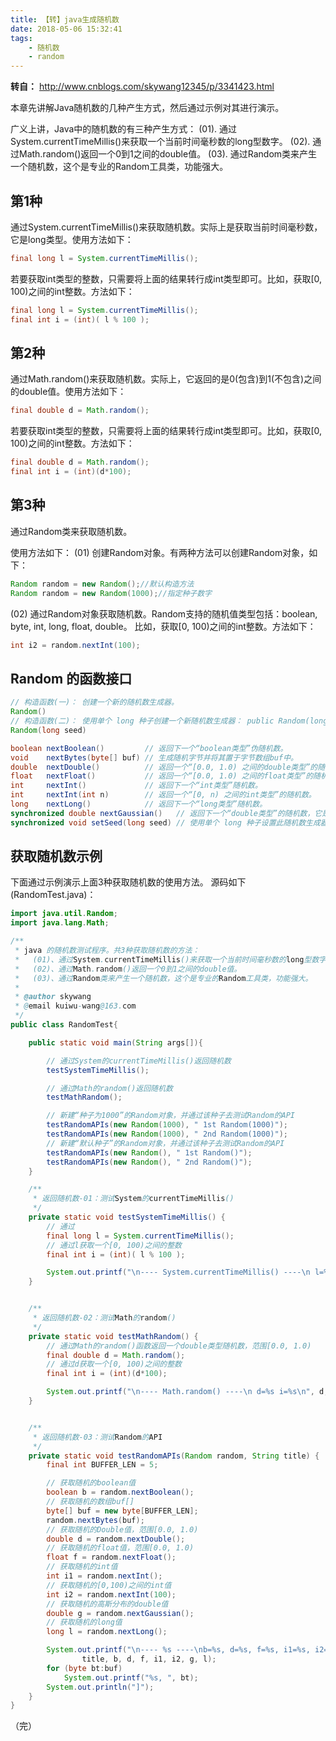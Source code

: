 ```yaml
---
title: 【转】java生成随机数
date: 2018-05-06 15:32:41
tags:
    - 随机数
    - random
---
```

**转自：** http://www.cnblogs.com/skywang12345/p/3341423.html

本章先讲解Java随机数的几种产生方式，然后通过示例对其进行演示。

广义上讲，Java中的随机数的有三种产生方式：
(01). 通过System.currentTimeMillis()来获取一个当前时间毫秒数的long型数字。
(02). 通过Math.random()返回一个0到1之间的double值。
(03). 通过Random类来产生一个随机数，这个是专业的Random工具类，功能强大。

<!-- more -->

## 第1种

通过System.currentTimeMillis()来获取随机数。实际上是获取当前时间毫秒数，它是long类型。使用方法如下：
``` java
final long l = System.currentTimeMillis();
```
若要获取int类型的整数，只需要将上面的结果转行成int类型即可。比如，获取[0, 100)之间的int整数。方法如下：
``` java
final long l = System.currentTimeMillis();
final int i = (int)( l % 100 );
```
 

## 第2种

通过Math.random()来获取随机数。实际上，它返回的是0(包含)到1(不包含)之间的double值。使用方法如下：
``` java
final double d = Math.random();
```
若要获取int类型的整数，只需要将上面的结果转行成int类型即可。比如，获取[0, 100)之间的int整数。方法如下：
``` java
final double d = Math.random();
final int i = (int)(d*100);
```
 

## 第3种

通过Random类来获取随机数。

使用方法如下：
(01) 创建Random对象。有两种方法可以创建Random对象，如下：
``` java
Random random = new Random();//默认构造方法
Random random = new Random(1000);//指定种子数字
```
(02) 通过Random对象获取随机数。Random支持的随机值类型包括：boolean, byte, int, long, float, double。
比如，获取[0, 100)之间的int整数。方法如下：
``` java
int i2 = random.nextInt(100);
```

## Random 的函数接口
``` java
// 构造函数(一)： 创建一个新的随机数生成器。 
Random() 
// 构造函数(二)： 使用单个 long 种子创建一个新随机数生成器： public Random(long seed) { setSeed(seed); } next 方法使用它来保存随机数生成器的状态。
Random(long seed) 

boolean nextBoolean()         // 返回下一个“boolean类型”伪随机数。 
void    nextBytes(byte[] buf) // 生成随机字节并将其置于字节数组buf中。 
double  nextDouble()          // 返回一个“[0.0, 1.0) 之间的double类型”的随机数。 
float   nextFloat()           // 返回一个“[0.0, 1.0) 之间的float类型”的随机数。 
int     nextInt()             // 返回下一个“int类型”随机数。 
int     nextInt(int n)        // 返回一个“[0, n) 之间的int类型”的随机数。 
long    nextLong()            // 返回下一个“long类型”随机数。 
synchronized double nextGaussian()   // 返回下一个“double类型”的随机数，它是呈高斯（“正常地”）分布的 double 值，其平均值是 0.0，标准偏差是 1.0。 
synchronized void setSeed(long seed) // 使用单个 long 种子设置此随机数生成器的种子。
```
## 获取随机数示例
下面通过示例演示上面3种获取随机数的使用方法。
源码如下(RandomTest.java)：
``` java
import java.util.Random;
import java.lang.Math;

/**
 * java 的随机数测试程序。共3种获取随机数的方法：
 *   (01)、通过System.currentTimeMillis()来获取一个当前时间毫秒数的long型数字。
 *   (02)、通过Math.random()返回一个0到1之间的double值。
 *   (03)、通过Random类来产生一个随机数，这个是专业的Random工具类，功能强大。
 *
 * @author skywang
 * @email kuiwu-wang@163.com
 */
public class RandomTest{

    public static void main(String args[]){

        // 通过System的currentTimeMillis()返回随机数
        testSystemTimeMillis();

        // 通过Math的random()返回随机数
        testMathRandom();

        // 新建“种子为1000”的Random对象，并通过该种子去测试Random的API
        testRandomAPIs(new Random(1000), " 1st Random(1000)");
        testRandomAPIs(new Random(1000), " 2nd Random(1000)");
        // 新建“默认种子”的Random对象，并通过该种子去测试Random的API
        testRandomAPIs(new Random(), " 1st Random()");
        testRandomAPIs(new Random(), " 2nd Random()");
    }

    /**
     * 返回随机数-01：测试System的currentTimeMillis()
     */
    private static void testSystemTimeMillis() {
        // 通过
        final long l = System.currentTimeMillis();
        // 通过l获取一个[0, 100)之间的整数
        final int i = (int)( l % 100 );

        System.out.printf("\n---- System.currentTimeMillis() ----\n l=%s i=%s\n", l, i);
    }


    /**
     * 返回随机数-02：测试Math的random()
     */
    private static void testMathRandom() {
        // 通过Math的random()函数返回一个double类型随机数，范围[0.0, 1.0)
        final double d = Math.random();
        // 通过d获取一个[0, 100)之间的整数
        final int i = (int)(d*100);

        System.out.printf("\n---- Math.random() ----\n d=%s i=%s\n", d, i);
    }


    /**
     * 返回随机数-03：测试Random的API
     */
    private static void testRandomAPIs(Random random, String title) {
        final int BUFFER_LEN = 5;

        // 获取随机的boolean值
        boolean b = random.nextBoolean();
        // 获取随机的数组buf[]
        byte[] buf = new byte[BUFFER_LEN];
        random.nextBytes(buf);
        // 获取随机的Double值，范围[0.0, 1.0)
        double d = random.nextDouble();
        // 获取随机的float值，范围[0.0, 1.0)
        float f = random.nextFloat();
        // 获取随机的int值
        int i1 = random.nextInt();
        // 获取随机的[0,100)之间的int值
        int i2 = random.nextInt(100);
        // 获取随机的高斯分布的double值
        double g = random.nextGaussian();
        // 获取随机的long值
        long l = random.nextLong();

        System.out.printf("\n---- %s ----\nb=%s, d=%s, f=%s, i1=%s, i2=%s, g=%s, l=%s, buf=[",
                title, b, d, f, i1, i2, g, l);
        for (byte bt:buf) 
            System.out.printf("%s, ", bt);
        System.out.println("]");
    }
}
```


（完）




